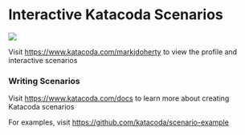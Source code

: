 # Interactive Katacoda Scenarios

[![](http://shields.katacoda.com/katacoda/markjdoherty/count.svg)](https://www.katacoda.com/markjdoherty "Get your profile on Katacoda.com")

Visit https://www.katacoda.com/markjdoherty to view the profile and interactive scenarios

### Writing Scenarios
Visit https://www.katacoda.com/docs to learn more about creating Katacoda scenarios

For examples, visit https://github.com/katacoda/scenario-example
